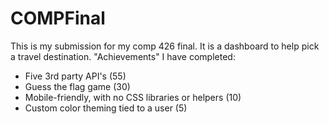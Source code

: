 # COMPFinal

This is my submission for my comp 426 final. It is a dashboard to help pick a travel destination.
"Achievements" I have completed: 
- Five 3rd party API's (55)
- Guess the flag game (30)
- Mobile-friendly, with no CSS libraries or helpers (10)
- Custom color theming tied to a user (5)
